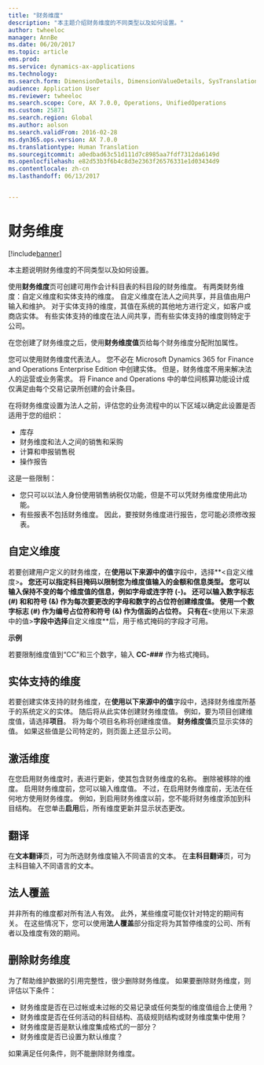 ```yaml
---
title: "财务维度"
description: "本主题介绍财务维度的不同类型以及如何设置。"
author: twheeloc
manager: AnnBe
ms.date: 06/20/2017
ms.topic: article
ems.prod: 
ms.service: dynamics-ax-applications
ms.technology: 
ms.search.form: DimensionDetails, DimensionValueDetails, SysTranslationDetail
audience: Application User
ms.reviewer: twheeloc
ms.search.scope: Core, AX 7.0.0, Operations, UnifiedOperations
ms.custom: 25871
ms.search.region: Global
ms.author: aolson
ms.search.validFrom: 2016-02-28
ms.dyn365.ops.version: AX 7.0.0
ms.translationtype: Human Translation
ms.sourcegitcommit: a0edbad63c51d111d7c8985aa7fdf7312da6149d
ms.openlocfilehash: e82d53b3f6b4c8d3e2363f26576331e1d03434d9
ms.contentlocale: zh-cn
ms.lasthandoff: 06/13/2017


---
```


# <a name="financial-dimensions"></a>财务维度

[!include[banner](../includes/banner.md)]

本主题说明财务维度的不同类型以及如何设置。

使用**财务维度**页可创建可用作会计科目表的科目段的财务维度。 有两类财务维度：自定义维度和实体支持的维度。 自定义维度在法人之间共享，并且值由用户输入和维护。 对于实体支持的维度，其值在系统的其他地方进行定义，如客户或商店实体。 有些实体支持的维度在法人间共享，而有些实体支持的维度则特定于公司。 

在您创建了财务维度之后，使用**财务维度值**页给每个财务维度分配附加属性。 

您可以使用财务维度代表法人。 您不必在 Microsoft Dynamics 365 for Finance and Operations Enterprise Edition 中创建实体。 但是，财务维度不用来解决法人的运营或业务需求。 将 Finance and Operations 中的单位间核算功能设计成仅满足由每个交易记录所创建的会计条目。 

在将财务维度设置为法人之前，评估您的业务流程中的以下区域以确定此设置是否适用于您的组织：

- 库存
- 财务维度和法人之间的销售和采购
- 计算和申报销售税
- 操作报告

这是一些限制：

- 您只可以以法人身份使用销售纳税仅功能，但是不可以凭财务维度使用此功能。
- 有些报表不包括财务维度。 因此，要按财务维度进行报告，您可能必须修改报表。

## <a name="custom-dimensions"></a>自定义维度

若要创建用户定义的财务维度，在**使用以下来源中的值**字段中，选择**&lt;自定义维度&gt;**。 您还可以指定科目掩码以限制您为维度值输入的金额和信息类型。 您可以输入保持不变的每个维度值的信息，例如字母或连字符 (-)。 还可以输入数字标志 (\#) 和和符号 (&) 作为每次要更改的字母和数字的占位符创建维度值。 使用一个数字标志 (\#) 作为编号占位符和符号 (&) 作为信函的占位符。 只有在**&lt;使用以下来源中的值&gt;**字段中选择**自定义维度**后，用于格式掩码的字段才可用。

**示例**

若要限制维度值到“CC”和三个数字，输入 **CC-\#\#\#** 作为格式掩码。

## <a name="entity-backed-dimensions"></a>实体支持的维度

若要创建实体支持的财务维度，在**使用以下来源中的值**字段中，选择财务维度所基于的系统定义的实体。 随后将从此实体创建财务维度值。 例如，要为项目创建维度值，请选择**项目**。 将为每个项目名称将创建维度值。 **财务维度值**页显示实体的值。 如果这些值是公司特定的，则页面上还显示公司。

## <a name="activating-dimensions"></a>激活维度

在您启用财务维度时，表进行更新，使其包含财务维度的名称。 删除被移除的维度。 启用财务维度前，您可以输入维度值。 不过，在启用财务维度前，无法在任何地方使用财务维度。 例如，到启用财务维度以前，您不能将财务维度添加到科目结构。 在您单击**启用**后，所有维度更新并显示状态更改。 

## <a name="translations"></a>翻译

在**文本翻译**页，可为所选财务维度输入不同语言的文本。 在**主科目翻译**页，可为主科目输入不同语言的文本。 

## <a name="legal-entity-overrides"></a>法人覆盖

并非所有的维度都对所有法人有效。 此外，某些维度可能仅针对特定的期间有关。 在这些情况下，您可以使用**法人覆盖**部分指定将为其暂停维度的公司、所有者以及维度有效的期间。

## <a name="deleting-financial-dimensions"></a>删除财务维度

为了帮助维护数据的引用完整性，很少删除财务维度。 如果要删除财务维度，则评估以下条件：

- 财务维度是否在已过帐或未过帐的交易记录或任何类型的维度值组合上使用？
- 财务维度是否在任何活动的科目结构、高级规则结构或财务维度集中使用？
- 财务维度是否是默认维度集成格式的一部分？
- 财务维度是否已设置为默认维度？

如果满足任何条件，则不能删除财务维度。

